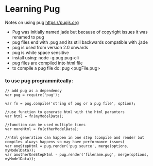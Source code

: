 # Learning Pug

Notes on using pug https://pugjs.org

- Pug was initially named jade but because of copyright issues it was renamed to pug
- pug files end with .pug and its still backwards compatible with .jade
- pug is used from version 2.0 onwards
- pug is white space sensitive
- install using: node -g pug pug-cli
- pug files are compiled into html file
- to compile a pug file do: pug <pugFile.pug>

### to use pug programmitcally:
```
// add pug as a dependency
var pug = require('pug');

var fn = pug.compile('string of pug or a pug file', option);

//use function to generate html with the html paramters
var html = fn(myModelData);

//function can be used multiple times
var moreHtml = fn(otherModelData);

//html generation can happen in one step (compile and render but compiles always happens so may have performance issues)
var oneStepHtml = pug.render('pug source', merge(options, myModelData));
var anotherOneStepHtml - pug.render('filename.pug', merge(options, myModelData));
```
